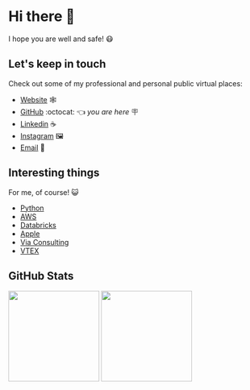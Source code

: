 # Hi there 👋

I hope you are well and safe! 😷

## Let's keep in touch

Check out some of my professional and personal public virtual places:

- [Website](http://mbiemann.com) 🕸️
- [GitHub](https://github.com/mbiemann) :octocat: 👈 *you are here* 🪧
- [Linkedin](https://www.linkedin.com/in/mbiemann) ☕
- [Instagram](https://www.instagram.com/mbiemann) 🖼️
- [Email](mailto:mbiemann@gmail.com) 📧

## Interesting things

For me, of course! 😺

- [Python](Python.md)
- [AWS](AWS.md)
- [Databricks](Databricks.md)
- [Apple](https://www.apple.com)
- [Via Consulting](https://www.viaconsulting.com.br)
- [VTEX](https://www.vtex.com)

## GitHub Stats

<div>
  <img height="180em" src="https://github-readme-stats.vercel.app/api?username=mbiemann&theme=nord&show_icons=true"/>
  <img height="180em" src="https://github-readme-stats.vercel.app/api/top-langs/?username=mbiemann&theme=nord&layout=compact"/>
</div>
